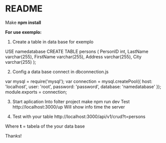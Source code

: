 # README #

Make **npm install**

**For use exemplo:**

 1. Create a table in data base for exemplo

USE namedatabase
CREATE TABLE persons (
    PersonID int,
    LastName varchar(255),
    FirstName varchar(255),
    Address varchar(255),
    City varchar(255)
);

 2. Config a data base connect in dbconnection.js

var mysql = require('mysql');
var connection = mysql.createPool({
    host: 'localhost',
    user: 'root',
    password: 'password',
  database: 'namedatabase'
});
module.exports = connection;

 3. Start aplication
Into folter project make npm run dev
Test http://localhost:3000/up
Will show info time the server

 4. Test with your table
http://localhost:3000/api/v1/crud?t=persons

Where **t** = tabela of the your data base

Thanks!